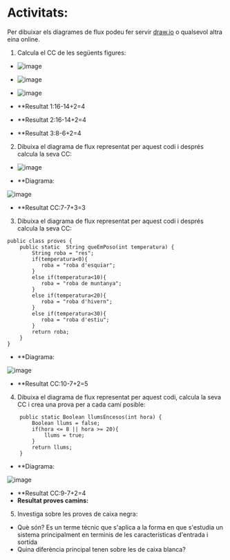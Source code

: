 # Activitats: 

Per dibuixar els diagrames de flux podeu fer servir [draw.io](https://draw.io) o qualsevol altra eina online.

1. Calcula el CC de les següents figures:
  - ![image](https://user-images.githubusercontent.com/110727546/204613022-4ab64342-2e06-438d-a7e8-570685b3c406.png)
  - ![image](https://user-images.githubusercontent.com/110727546/204613180-6d55bf09-28b8-417e-96f4-f71a762ac44c.png)
  - ![image](https://user-images.githubusercontent.com/110727546/204655229-8c3f28d7-3d8b-4746-a55d-331f89da39d2.png)

  - **Resultat 1:16-14+2=4
  - **Resultat 2:16-14+2=4
  - **Resultat 3:8-6+2=4


2. Dibuixa el diagrama de flux representat per aquest codi i després calcula la seva CC:
  - ![image](https://user-images.githubusercontent.com/110727546/204615125-363e5e6c-173b-4ec0-8c0b-cb97985ade06.png)

  - **Diagrama:
 
![image](https://user-images.githubusercontent.com/113586164/204740185-ab2d823b-cd5a-4a41-85ce-cb210c99d405.png)


  - **Resultat CC:7-7+3=3

3. Dibuixa el diagrama de flux representat per aquest codi i després calcula la seva CC:

```
public class proves {
    public static  String queEmPoso(int temperatura) {
        String roba = "res";
        if(temperatura<0){
           roba = "roba d'esquiar";
        }
        else if(temperatura<10){
           roba = "roba de muntanya";
        }
        else if(temperatura<20){
           roba = "roba d'hivern";
        }
        else if(temperatura<30){
           roba = "roba d'estiu";
        }
        return roba;
    }    
}
```

  - **Diagrama:
  
  ![image](https://user-images.githubusercontent.com/113586164/204747636-2a982e7b-e33e-447e-8de7-b15249d0ab3b.png)

  - **Resultat CC:10-7+2=5

4. Dibuixa el diagrama de flux representat per aquest codi, calcula la seva CC i crea una prova per a cada camí posible:

```
    public static Boolean llumsEncesos(int hora) {
        Boolean llums = false;
        if(hora <= 8 || hora >= 20){
            llums = true;
        }
        return llums;
    }
```
  - **Diagrama:
  
  ![image](https://user-images.githubusercontent.com/113586164/204750325-3a535114-733e-4eec-b434-4838ee3d9d4e.png)

  - **Resultat CC:9-7+2=4
  - **Resultat proves camins:**

5. Investiga sobre les proves de caixa negra:

  - Què són?
  Es un terme técnic que s'aplica a la forma en que s'estudia un sistema principalment en terminis de les características d'entrada i sortida  
  - Quina diferència principal tenen sobre les de caixa blanca?
